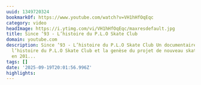 ```yaml
---
uuid: 1349720324
bookmarkOf: https://www.youtube.com/watch?v=VH1hHfOqEqc
category: video
headImage: https://i.ytimg.com/vi/VH1hHfOqEqc/maxresdefault.jpg
title: Since ‘93 - L’histoire du P.L.O Skate Club
domain: youtube.com
description: Since ‘93 - L’histoire du P.L.O Skate Club Un documentaire retraçant
  l’histoire du P.L.O Skate Club et la genèse du projet de nouveau skatepark initié
  en 201...
tags: []
date: '2025-09-19T20:01:56.996Z'
highlights:
---
```




